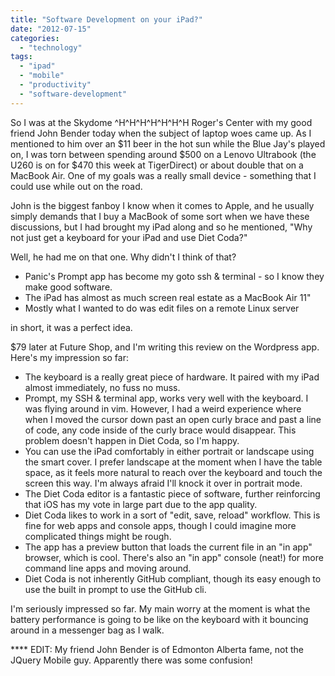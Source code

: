 ```yaml
---
title: "Software Development on your iPad?"
date: "2012-07-15"
categories: 
  - "technology"
tags: 
  - "ipad"
  - "mobile"
  - "productivity"
  - "software-development"
---
```


So I was at the Skydome ^H^H^H^H^H^H^H Roger's Center with my good friend John Bender today when the subject of laptop woes came up. As I mentioned to him over an $11 beer in the hot sun while the Blue Jay's played on, I was torn between spending around $500 on a Lenovo Ultrabook (the U260 is on for $470 this week at TigerDirect) or about double that on a MacBook Air. One of my goals was a really small device - something that I could use while out on the road.

John is the biggest fanboy I know when it comes to Apple, and he usually simply demands that I buy a MacBook of some sort when we have these discussions, but I had brought my iPad along and so he mentioned, "Why not just get a keyboard for your iPad and use Diet Coda?"

Well, he had me on that one. Why didn't I think of that?

- Panic's Prompt app has become my goto ssh & terminal - so I know they make good software.
- The iPad has almost as much screen real estate as a MacBook Air 11"
- Mostly what I wanted to do was edit files on a remote Linux server

in short, it was a perfect idea.

$79 later at Future Shop, and I'm writing this review on the Wordpress app. Here's my impression so far:

- The keyboard is a really great piece of hardware. It paired with my iPad almost immediately, no fuss no muss.
- Prompt, my SSH & terminal app, works very well with the keyboard. I was flying around in vim. However, I had a weird experience where when I moved the cursor down past an open curly brace and past a line of code, any code inside of the curly brace would disappear. This problem doesn't happen in Diet Coda, so I'm happy.
- You can use the iPad comfortably in either portrait or landscape using the smart cover. I prefer landscape at the moment when I have the table space, as it feels more natural to reach over the keyboard and touch the screen this way. I'm always afraid I'll knock it over in portrait mode.
- The Diet Coda editor is a fantastic piece of software, further reinforcing that iOS has my vote in large part due to the app quality.
- Diet Coda likes to work in a sort of "edit, save, reload" workflow. This is fine for web apps and console apps, though I could imagine more complicated things might be rough.
- The app has a preview button that loads the current file in an "in app" browser, which is cool. There's also an "in app" console (neat!) for more command line apps and moving around.
- Diet Coda is not inherently GitHub compliant, though its easy enough to use the built in prompt to use the GitHub cli.

I'm seriously impressed so far. My main worry at the moment is what the battery performance is going to be like on the keyboard with it bouncing around in a messenger bag as I walk.

\*\*\*\* EDIT: My friend John Bender is of Edmonton Alberta fame, not the JQuery Mobile guy. Apparently there was some confusion!
